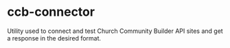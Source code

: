 # ccb-connector
Utility used to connect and test Church Community Builder API sites and get a response in the desired format.

